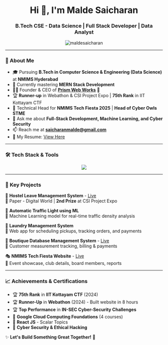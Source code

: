 <h1 align="center">Hi 👋, I'm Malde Saicharan</h1>
<h3 align="center">B.Tech CSE - Data Science | Full Stack Developer | Data Analyst</h3>

<p align="center">
  <img src="https://komarev.com/ghpvc/?username=maldesaicharan&label=Profile%20Views&color=0e75b6&style=flat" alt="maldesaicharan" />
</p>

---

### 🚀 About Me
- 🎓 Pursuing **B.Tech in Computer Science & Engineering (Data Science)** at **NMIMS Hyderabad**
- 🌱 Currently mastering **MERN Stack Development**
- 👨‍💻 Founder & CEO of **[Prism Web Works](https://prism-web-works.web.app)** 🚀
- 🏆 **Runner-up** in Webathon & CSI Project Expo | **75th Rank** in IIT Kottayam CTF
- 🏅 Technical Head for **NMIMS Tech Fiesta 2025** | **Head of Cyber Owls STME** 
- 💬 Ask me about **Full-Stack Development, Machine Learning, and Cyber Security**
- 📫 Reach me at **saicharanmalde@gmail.com**
- 📄 My Resume: [View Here](https://drive.google.com/drive/folders/10h-LO5XGUlIuKQHPmtiEFOSjJILCiDZF?usp=sharing)

---

### 🛠️ Tech Stack & Tools
<p align="center">
  <img src="https://skillicons.dev/icons?i=react,mongodb,php,mysql,html,css,js,bootstrap,aws,python,c,r,cpp" />
</p>

---

### 🌟 Key Projects
🚀 **Hostel Leave Management System** - [Live](http://nmimshyd.in/leave)  
🔹 Paper - Digital World | **2nd Prize** at CSI Project Expo  

🚦 **Automatic Traffic Light using ML**  
🔹 Machine Learning model for real-time traffic density analysis  

🧺 **Laundry Management System**  
🔹 Web app for scheduling pickups, tracking orders, and payments  

👗 **Boutique Database Management System** - [Live](https://lathatailor.web.app/)  
🔹 Customer measurement tracking, billing & payments  

🎭 **NMIMS Tech Fiesta Website** - [Live](http://nmimtechfeista.in)  
🔹 Event showcase, club details, board members, reports  

---

### 📈 Achievements & Certifications
- 🏆 **75th Rank** in **IIT Kottayam CTF** (2024)
- 🏆 **Runner-Up** in **Webathon** (2024) - Built website in 8 hours  
- 🏆 **Top Performance** in **IN-SEC Cyber-Security Challenges**
- 📜 **Google Cloud Computing Foundations** (4 courses)  
- 📜 **React JS** - Scalar Topics  
- 📜 **Cyber Security & Ethical Hacking**  


✨ **Let's Build Something Great Together!** 🚀
